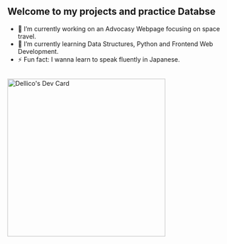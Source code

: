 <!--
- 💬 Ask me about 
- 📫 How to reach me: -->
## Welcome to my projects and practice Databse 

- 🔭 I’m currently working on an Advocasy Webpage focusing on space travel.
- 🌱 I’m currently learning Data Structures, Python and Frontend Web Development.
- ⚡ Fun fact: I wanna learn to speak fluently in Japanese.

##
<a href="https://app.daily.dev/dellico"><img src="https://api.daily.dev/devcards/v2/YiXpNIRxKQQMlS74WoqSG.png?type=default&r=yle" width="356" alt="Dellico's Dev Card"/></a>

##




